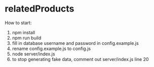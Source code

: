 # relatedProducts

How to start:
  1. npm install
  2. npm run build
  3. fill in database username and password in config.example.js
  4. rename config.example.js to config.js
  5. node server/index.js
  6. to stop generating fake data, comment out server/index.js line 20
